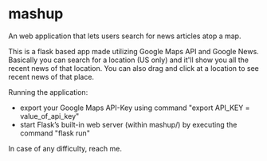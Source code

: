 # mashup

An web application that lets users search for news articles atop a map.

This is a flask based app made utilizing Google Maps API and Google News. Basically you can search for a location (US only) and it'll show you all the recent news of that location. You can also drag and click at a location to see recent news of that place.

Running the application:
- export your Google Maps API-Key using command "export API_KEY = value_of_api_key"
- start Flask’s built-in web server (within mashup/) by executing the command "flask run"

In case of any difficulty, reach me.
